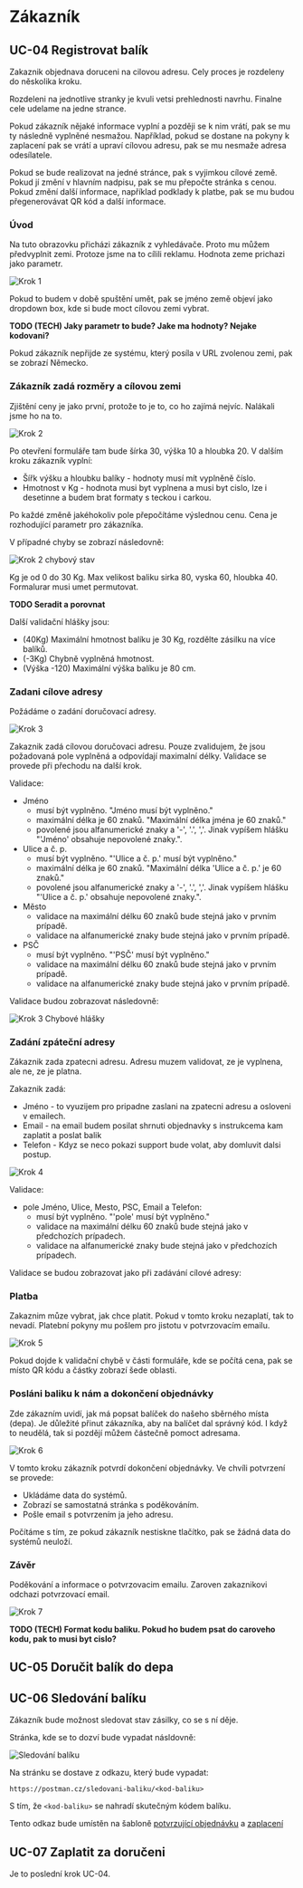 # Zákazník
## UC-04 Registrovat balík

Zakaznik objednava doruceni na cilovou adresu. Cely proces je rozdeleny do něskolika kroku.

Rozdeleni na jednotlive stranky je kvuli vetsi prehlednosti navrhu. Finalne cele udelame na jedne strance.

Pokud zákazník nějaké informace vyplní a později se k nim vrátí, pak se mu ty následně vyplněné nesmažou. Například, pokud se dostane na pokyny k zaplacení pak se vrátí a upraví cílovou adresu, pak se mu nesmaže adresa odesílatele.

Pokud se bude realizovat na jedné stránce, pak s vyjimkou cílové země. Pokud jí změní v hlavním nadpisu, pak se mu přepočte stránka s cenou. Pokud změní další informace, například podklady k platbe, pak se mu budou přegenerovávat QR kód a další informace.

### Úvod

Na tuto obrazovku přicházi zákazník z vyhledávače. Proto mu můžem předvyplnit zemi. Protoze jsme na to cílili reklamu. Hodnota zeme prichazi jako parametr.

![Krok 1](./imgs/krok-1.png "Krok 1")

Pokud to budem v době spuštění umět, pak se jméno země objeví jako dropdown box, kde si bude moct cílovou zemi vybrat.

**TODO (TECH) Jaky parametr to bude? Jake ma hodnoty? Nejake kodovani?**

Pokud zákazník nepřijde ze systému, který posíla v URL zvolenou zemi, pak se zobrazí Německo.

### Zákazník zadá rozměry a cílovou zemi

Zjištění ceny je jako první, protože to je to, co ho zajímá nejvíc. Nalákali jsme ho na to.

![Krok 2](./imgs/krok-2.png "Krok 2")

Po otevření formuláře tam bude šírka 30, výška 10 a hloubka 20. V dalším kroku zákazník vyplní:

* Šířk výšku a hloubku balíky - hodnoty musí mít vyplněně číslo.
* Hmotnost v Kg - hodnota musi byt vyplnena a musi byt cislo, lze i desetinne a budem brat formaty s teckou i carkou.

Po každé změně jakéhokoliv pole přepočítáme výslednou cenu. Cena je rozhodující parametr pro zákazníka.

V případné chyby se zobrazí následovně:

![Krok 2 chybový stav](./imgs/krok-2-err.png "Krok 2 chybový stav")

Kg je od 0 do 30 Kg. Max velikost baliku sirka 80, vyska 60, hloubka 40. Formalurar musi umet permutovat.

**TODO Seradit a porovnat**

Další validační hlášky jsou:

* (40Kg) Maximální hmotnost balíku je 30 Kg, rozdělte zásilku na více balíků.
* (-3Kg) Chybně vyplněná hmotnost.
* (Výška -120) Maximální výška balíku je 80 cm.

### Zadani cílove adresy	

Požádáme o zadání doručovací adresy.

![Krok 3](./imgs/krok-3.png "Krok 3")

Zakaznik zadá cílovou doručovaci adresu. Pouze zvalidujem, že jsou požadovaná pole vyplněná a odpovídají maximalní délky. Validace se provede při přechodu na další krok.

Validace:

* Jméno
    * musí být vyplněno. "Jméno musí být vyplněno."
    * maximální délka je 60 znaků. "Maximální délka jména je 60 znaků."
    * povolené jsou alfanumerické znaky a '-', '.', ','. Jinak vypíšem hlášku "'Jméno' obsahuje nepovolené znaky.".
* Ulice a č. p.
    * musí být vyplněno. "'Ulice a č. p.' musí být vyplněno."
    * maximální délka je 60 znaků. "Maximální délka 'Ulice a č. p.' je 60 znaků."
    * povolené jsou alfanumerické znaky a '-', '.', ','. Jinak vypíšem hlášku "'Ulice a č. p.' obsahuje nepovolené znaky.".
* Město
    * validace na maximální délku 60 znaků bude stejná jako v prvním prípadě.
    * validace na alfanumerické znaky bude stejná jako v prvním prípadě.
* PSČ
    * musí být vyplněno. "'PSČ' musí být vyplněno."
    * validace na maximální délku 60 znaků bude stejná jako v prvním prípadě.
    * validace na alfanumerické znaky bude stejná jako v prvním prípadě.

Validace budou zobrazovat následovně:

![Krok 3 Chybové hlášky](./imgs/krok-3-err.png "Krok 3 Chybové hlášky")

### Zadání zpáteční adresy

Zákaznik zada zpatecni adresu. Adresu muzem validovat, ze je vyplnena, ale ne, ze je platna.

Zakaznik zadá:

* Jméno - to vyuzijem pro pripadne zaslani na zpatecni adresu a osloveni v emailech.
* Email - na email budem posilat shrnuti objednavky s instrukcema kam zaplatit a poslat balik
* Telefon - Kdyz se neco pokazi support bude volat, aby domluvit dalsi postup.

![Krok 4](./imgs/krok-4.png "Krok 4")

Validace:

* pole Jméno, Ulice, Mesto, PSC, Email a Telefon:
    * musí být vyplněno. "'pole' musí být vyplněno."
    * validace na maximální délku 60 znaků bude stejná jako v předchozích prípadech.
    * validace na alfanumerické znaky bude stejná jako v předchozích prípadech.

Validace se budou zobrazovat jako při zadávání cílové adresy:

### Platba

Zakaznim můze vybrat, jak chce platit. Pokud v tomto kroku nezaplatí, tak to nevadí. Platební pokyny mu pošlem pro jistotu v potvrzovacím emailu. 

![Krok 5](./imgs/krok-5.png "Krok 5")

Pokud dojde k validační chybě v části formuláře, kde se počítá cena, pak se místo QR kódu a částky zobrazí šede oblasti.

### Posláni baliku k nám a dokončení objednávky

Zde zákazním uvidí, jak má popsat balíček do našeho sběrného místa (depa). Je důležité přinut zákazníka, aby na balíčet dal správný kód. I když to neudělá, tak si pozdějí můžem částečně pomoct adresama.

![Krok 6](./imgs/krok-6.png "Krok 6")

V tomto kroku zákazník potvrdí dokončení objednávky. Ve chvíli potvrzení se provede:

* Ukládáme data do systémů.
* Zobrazí se samostatná stránka s poděkováním.
* Pošle email s potvrzením ja jeho adresu.

Počítáme s tím, ze pokud zákazník nestiskne tlačítko, pak se žádná data do systémů neuloží.

### Závěr

Poděkování a informace o potvrzovacim emailu. Zaroven zakaznikovi odchazi potvrzovací email.

![Krok 7](./imgs/krok-7.png "Krok 7")

**TODO (TECH) Format kodu baliku. Pokud ho budem psat do caroveho kodu, pak to musi byt cislo?**

## <a name="uc-05"></a>UC-05 Doručit balík do depa

## <a name="uc-06"></a>UC-06 Sledování balíku

Zákazník bude možnost sledovat stav zásilky, co se s ní děje. 

Stránka, kde se to dozví bude vypadat násldovně:
   
![Sledování balíku](./imgs/uc-06-1.png "Sledování balíku")

Na stránku se dostave z odkazu, který bude vypadat:

```
https://postman.cz/sledovani-baliku/<kod-baliku>
```
S tím, že ``<kod-baliku>`` se nahradí skutečným kódem balíku.

Tento odkaz bude umístěn na šabloně [potvrzující objednávku](../templates/#T-01 "šablona potvrzující objednávku") a [zaplacení](../templates/#T-02 "šablona potvrzující zaplacení")

## <a name="uc-07"></a>UC-07 Zaplatit za doručeni

 Je to poslední krok UC-04.